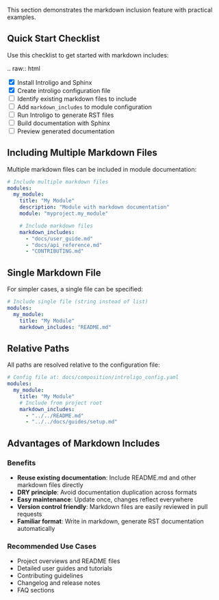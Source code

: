 This section demonstrates the markdown inclusion feature with practical examples.

## Quick Start Checklist

Use this checklist to get started with markdown includes:

.. raw:: html

   <input type="checkbox" checked> Install Introligo and Sphinx<br>
   <input type="checkbox" checked> Create introligo configuration file<br>
   <input type="checkbox"> Identify existing markdown files to include<br>
   <input type="checkbox"> Add <code>markdown_includes</code> to module configuration<br>
   <input type="checkbox"> Run Introligo to generate RST files<br>
   <input type="checkbox"> Build documentation with Sphinx<br>
   <input type="checkbox"> Preview generated documentation

## Including Multiple Markdown Files

Multiple markdown files can be included in module documentation:

```yaml
# Include multiple markdown files
modules:
  my_module:
    title: "My Module"
    description: "Module with markdown documentation"
    module: "myproject.my_module"

    # Include markdown files
    markdown_includes:
      - "docs/user_guide.md"
      - "docs/api_reference.md"
      - "CONTRIBUTING.md"
```

## Single Markdown File

For simpler cases, a single file can be specified:

```yaml
# Include single file (string instead of list)
modules:
  my_module:
    title: "My Module"
    markdown_includes: "README.md"
```

## Relative Paths

All paths are resolved relative to the configuration file:

```yaml
# Config file at: docs/composition/introligo_config.yaml
modules:
  my_module:
    title: "My Module"
    # Include from project root
    markdown_includes:
      - "../../README.md"
      - "../../docs/guides/setup.md"
```

## Advantages of Markdown Includes

### Benefits

- **Reuse existing documentation**: Include README.md and other markdown files directly
- **DRY principle**: Avoid documentation duplication across formats
- **Easy maintenance**: Update once, changes reflect everywhere
- **Version control friendly**: Markdown files are easily reviewed in pull requests
- **Familiar format**: Write in markdown, generate RST documentation automatically

### Recommended Use Cases

- Project overviews and README files
- Detailed user guides and tutorials
- Contributing guidelines
- Changelog and release notes
- FAQ sections

